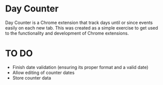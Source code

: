 # Day Counter
Day Counter is a Chrome extension that track days until or since events easily on each new tab. This was created as a simple exercise to get used to the functionality and development of Chrome extensions.

# TO DO
- Finish date validation (ensuring its proper format and a valid date)
- Allow editing of counter dates
- Store counter data
